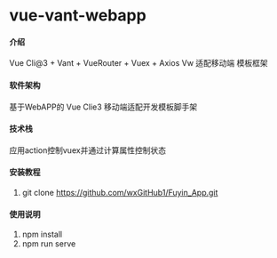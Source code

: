 # vue-vant-webapp

#### 介绍
Vue Cli@3 + Vant + VueRouter + Vuex + Axios
Vw 适配移动端 模板框架

#### 软件架构
基于WebAPP的 Vue Clie3 移动端适配开发模板脚手架

#### 技术栈
应用action控制vuex并通过计算属性控制状态


#### 安装教程

1.  git clone https://github.com/wxGitHub1/Fuyin_App.git

#### 使用说明

1.  npm install
2.  npm run serve

 